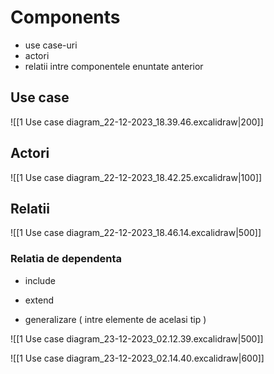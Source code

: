 # Components

- use case-uri
- actori
- relatii intre componentele enuntate anterior

## Use case

![[1 Use case diagram_22-12-2023_18.39.46.excalidraw|200]]

## Actori

![[1 Use case diagram_22-12-2023_18.42.25.excalidraw|100]]

## Relatii

![[1 Use case diagram_22-12-2023_18.46.14.excalidraw|500]]

### Relatia de dependenta

- include
- extend

- generalizare ( intre elemente de acelasi tip )

![[1 Use case diagram_23-12-2023_02.12.39.excalidraw|500]]

![[1 Use case diagram_23-12-2023_02.14.40.excalidraw|600]]

